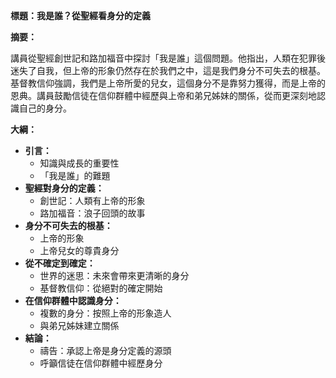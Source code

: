 **標題：我是誰？從聖經看身分的定義**

**摘要：**

講員從聖經創世記和路加福音中探討「我是誰」這個問題。他指出，人類在犯罪後迷失了自我，但上帝的形象仍然存在於我們之中，這是我們身分不可失去的根基。基督教信仰強調，我們是上帝所愛的兒女，這個身分不是靠努力獲得，而是上帝的恩典。講員鼓勵信徒在信仰群體中經歷與上帝和弟兄姊妹的關係，從而更深刻地認識自己的身分。

**大綱：**

* **引言：**
    * 知識與成長的重要性
    * 「我是誰」的難題
* **聖經對身分的定義：**
    * 創世記：人類有上帝的形象
    * 路加福音：浪子回頭的故事
* **身分不可失去的根基：**
    * 上帝的形象
    * 上帝兒女的尊貴身分
* **從不確定到確定：**
    * 世界的迷思：未來會帶來更清晰的身分
    * 基督教信仰：從絕對的確定開始
* **在信仰群體中認識身分：**
    * 複數的身分：按照上帝的形象造人
    * 與弟兄姊妹建立關係
* **結論：**
    * 禱告：承認上帝是身分定義的源頭
    * 呼籲信徒在信仰群體中經歷身分